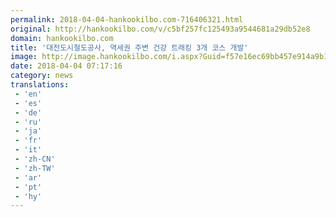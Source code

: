 ```yaml
---
permalink: 2018-04-04-hankookilbo.com-716406321.html
original: http://hankookilbo.com/v/c5bf257fc125493a9544681a29db52e8
domain: hankookilbo.com
title: '대전도시철도공사, 역세권 주변 건강 트래킹 3개 코스 개발'
image: http://image.hankookilbo.com/i.aspx?Guid=f57e16ec69bb457e914a9b1fa6c623ad&Month=201804&size=980
date: 2018-04-04 07:17:16
category: news
translations: 
 - 'en'
 - 'es'
 - 'de'
 - 'ru'
 - 'ja'
 - 'fr'
 - 'it'
 - 'zh-CN'
 - 'zh-TW'
 - 'ar'
 - 'pt'
 - 'hy'
---
```


